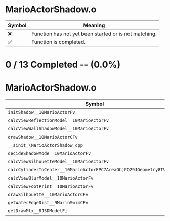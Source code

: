 # MarioActorShadow.o
| Symbol | Meaning 
| ------------- | ------------- 
| :x: | Function has not yet been started or is not matching. 
| :white_check_mark: | Function is completed. 


# 0 / 13 Completed -- (0.0%)
# MarioActorShadow.o
| Symbol | Decompiled? |
| ------------- | ------------- |
| `initShadow__10MarioActorFv` | :x: |
| `calcViewReflectionModel__10MarioActorFv` | :x: |
| `calcViewWallShadowModel__10MarioActorFv` | :x: |
| `drawShadow__10MarioActorCFv` | :x: |
| `__sinit_\MarioActorShadow_cpp` | :x: |
| `decideShadowMode__10MarioActorFv` | :x: |
| `calcViewSilhouetteModel__10MarioActorFv` | :x: |
| `calcCylinderToCenter__10MarioActorFPC7AreaObjPQ29JGeometry8TVec3<f>` | :x: |
| `calcViewBlurModel__10MarioActorFv` | :x: |
| `calcViewFootPrint__10MarioActorFv` | :x: |
| `drawSilhouette__10MarioActorCFv` | :x: |
| `getWaterEdgeDist__9MarioSwimCFv` | :x: |
| `getDrawMtx__8J3DModelFi` | :x: |
